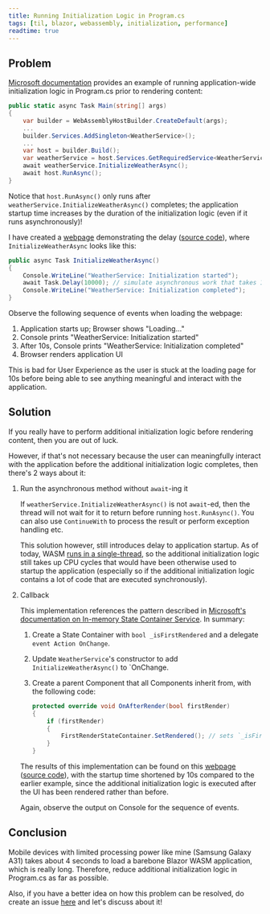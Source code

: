 ```yaml
---
title: Running Initialization Logic in Program.cs
tags: [til, blazor, webassembly, initialization, performance]
readtime: true
---
```


## Problem

[Microsoft documentation](https://docs.microsoft.com/en-us/aspnet/core/blazor/fundamentals/dependency-injection?view=aspnetcore-5.0&pivots=webassembly#add-services-to-an-app) provides an example of running application-wide initialization logic in Program.cs prior to rendering content:

```cs
public static async Task Main(string[] args)
{
    var builder = WebAssemblyHostBuilder.CreateDefault(args);
    ...
    builder.Services.AddSingleton<WeatherService>();
    ...
    var host = builder.Build();
    var weatherService = host.Services.GetRequiredService<WeatherService>();
    await weatherService.InitializeWeatherAsync();
    await host.RunAsync();
}
```

Notice that `host.RunAsync()` only runs after `weatherService.InitializeWeatherAsync()` completes; the application startup time increases by the duration of the initialization logic (even if it runs asynchronously)!

I have created a [webpage](https://zhiyuan-amos.github.io/BlazorWasmPreRenderInitialization/) demonstrating the delay ([source code](https://github.com/Zhiyuan-Amos/BlazorWasmPreRenderInitialization)), where `InitializeWeatherAsync` looks like this:

```cs
public async Task InitializeWeatherAsync()
{
    Console.WriteLine("WeatherService: Initialization started");
    await Task.Delay(10000); // simulate asynchronous work that takes 10s to complete
    Console.WriteLine("WeatherService: Initialization completed");
}
```

Observe the following sequence of events when loading the webpage:

1. Application starts up; Browser shows "Loading..."
1. Console prints "WeatherService: Initialization started"
1. After 10s, Console prints "WeatherService: Initialization completed"
1. Browser renders application UI

This is bad for User Experience as the user is stuck at the loading page for 10s before being able to see anything meaningful and interact with the application.

## Solution

If you really have to perform additional initialization logic before rendering content, then you are out of luck.

However, if that's not necessary because the user can meaningfully interact with the application before the additional initialization logic completes, then there's 2 ways about it:

1. Run the asynchronous method without `await`-ing it

    If `weatherService.InitializeWeatherAsync()` is not `await`-ed, then the thread will not wait for it to return before running `host.RunAsync()`. You can also use `ContinueWith` to process the result or perform exception handling etc.

    This solution however, still introduces delay to application startup. As of today, WASM [runs in a single-thread](https://github.com/dotnet/aspnetcore/issues/17730), so the additional initialization logic still takes up CPU cycles that would have been otherwise used to startup the application (especially so if the additional initialization logic contains a lot of code that are executed synchronously).

1. Callback

    This implementation references the pattern described in [Microsoft's documentation on In-memory State Container Service](https://docs.microsoft.com/en-us/aspnet/core/blazor/state-management?pivots=webassembly&view=aspnetcore-5.0#in-memory-state-container-service-wasm). In summary:

    1. Create a State Container with `bool _isFirstRendered` and a delegate `event Action OnChange`.

    1. Update `WeatherService`'s constructor to add `InitializeWeatherAsync()` to `OnChange.

    1. Create a parent Component that all Components inherit from, with the following code:

        ```cs
        protected override void OnAfterRender(bool firstRender)
        {
            if (firstRender)
            {
                FirstRenderStateContainer.SetRendered(); // sets `_isFirstRendered` to true and invokes methods in `OnChange`
            }
        }
        ```

    The results of this implementation can be found on this [webpage](https://zhiyuan-amos.github.io/BlazorWasmPostRenderInitialization/) ([source code](https://github.com/Zhiyuan-Amos/BlazorWasmPostRenderInitialization)), with the startup time shortened by 10s compared to the earlier example, since the additional initialization logic is executed after the UI has been rendered rather than before.

    Again, observe the output on Console for the sequence of events.

## Conclusion

Mobile devices with limited processing power like mine (Samsung Galaxy A31) takes about 4 seconds to load a barebone Blazor WASM application, which is really long. Therefore, reduce additional initialization logic in Program.cs as far as possible.

Also, if you have a better idea on how this problem can be resolved, do create an issue [here](https://github.com/Zhiyuan-Amos/BlazorWasmPostRenderInitialization) and let's discuss about it!
